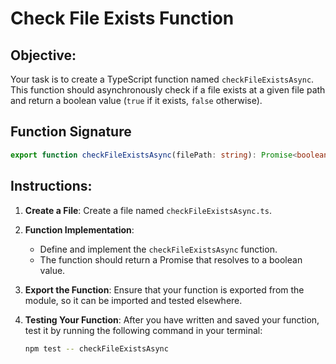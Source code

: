 # Check File Exists Function

## Objective:

Your task is to create a TypeScript function named `checkFileExistsAsync`. This function should asynchronously check if a file exists at a given file path and return a boolean value (`true` if it exists, `false` otherwise).

## Function Signature

```typescript
export function checkFileExistsAsync(filePath: string): Promise<boolean>;
```

## Instructions:

1. **Create a File**: Create a file named `checkFileExistsAsync.ts`.

2. **Function Implementation**:

   - Define and implement the `checkFileExistsAsync` function.
   - The function should return a Promise that resolves to a boolean value.

3. **Export the Function**: Ensure that your function is exported from the module, so it can be imported and tested elsewhere.

4. **Testing Your Function**: After you have written and saved your function, test it by running the following command in your terminal:

   ```bash
   npm test -- checkFileExistsAsync
   ```
